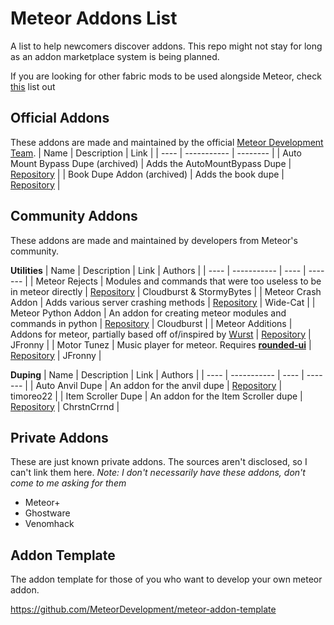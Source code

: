 # Meteor Addons List

A list to help newcomers discover addons.
This repo might not stay for long as an addon marketplace system is being planned.

If you are looking for other fabric mods to be used alongside Meteor, check [this](https://github.com/MeteorRejects/meteor-lists/blob/master/MeteorAdditionals.md) list out

## Official Addons

These addons are made and maintained by the official [Meteor Development Team](https://github.com/MeteorDevelopment).
| Name | Description | Link |
| ---- | ----------- | -------- |
| Auto Mount Bypass Dupe (archived) | Adds the AutoMountBypass Dupe | [Repository](https://github.com/MeteorDevelopment/meteor-mbd-addon) |
| Book Dupe Addon (archived) | Adds the book dupe | [Repository](https://github.com/MeteorDevelopment/meteor-book-dupe-addon) |

## Community Addons

These addons are made and maintained by developers from Meteor's community.

**Utilities**
| Name | Description | Link | Authors |
| ---- | ----------- | ---- | ------- |
| Meteor Rejects | Modules and commands that were too useless to be in meteor directly | [Repository](https://github.com/MeteorRejects/meteor-rejects) | Cloudburst & StormyBytes |
| Meteor Crash Addon | Adds various server crashing methods | [Repository](https://github.com/Wide-Cat/meteor-crash-addon) | Wide-Cat |
| Meteor Python Addon | An addon for creating meteor modules and commands in python | [Repository](https://github.com/MeteorRejects/meteor-python-addon) | Cloudburst |
| Meteor Additions | Addons for meteor, partially based off of/inspired by [Wurst](https://github.com/Wurst-Imperium/Wurst7) | [Repository](https://github.com/JFronny/MeteorAdditions) | JFronny |
| Motor Tunez | Music player for meteor. Requires [**rounded-ui**](https://github.com/JFronny/meteor-client/tree/rounded-ui) | [Repository](https://github.com/JFronny/MotorTunez) | JFronny |


**Duping**
| Name | Description | Link | Authors |
| ---- | ----------- | ---- | ------- |
| Auto Anvil Dupe | An addon for the anvil dupe | [Repository](https://github.com/timoreo22/auto-anvil-dupe) | timoreo22 |
| Item Scroller Dupe | An addon for the Item Scroller dupe | [Repository](https://github.com/ChrstnCrrnd/1.17-dupe-meteor-addon) | ChrstnCrrnd |

## Private Addons

These are just known private addons. The sources aren't disclosed, so I can't link them here.
*Note: I don't necessarily have these addons, don't come to me asking for them*

- Meteor+
- Ghostware
- Venomhack

## Addon Template

The addon template for those of you who want to develop your own meteor addon.

https://github.com/MeteorDevelopment/meteor-addon-template
